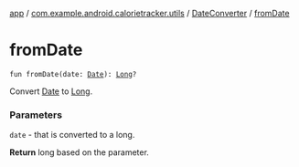 [app](../../index.md) / [com.example.android.calorietracker.utils](../index.md) / [DateConverter](index.md) / [fromDate](./from-date.md)

# fromDate

`fun fromDate(date: `[`Date`](https://docs.oracle.com/javase/6/docs/api/java/util/Date.html)`): `[`Long`](https://kotlinlang.org/api/latest/jvm/stdlib/kotlin/-long/index.html)`?`

Convert [Date](https://docs.oracle.com/javase/6/docs/api/java/util/Date.html) to [Long](https://kotlinlang.org/api/latest/jvm/stdlib/kotlin/-long/index.html).

### Parameters

`date` - that is converted to a long.

**Return**
long based on the parameter.


